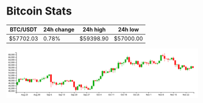# Bitcoin Stats

BTC/USDT|24h change|24h high|24h low|
|---|---|---|---|
|$57702.03|0.78%|$59398.90|$57000.00|

<img src="./chart.svg">
